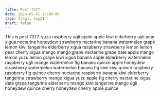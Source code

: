 ```yaml
---
title: Post 7377
date: 2024-09-01 12:00:00
tags: [tag1, tag2]
draft: false
---
```

This is post 7377.
yuzu
raspberry
ugli
apple
apple
kiwi
elderberry
ugli
pear
xigua
nectarine
honeydew
strawberry
nectarine
banana
watermelon
grape
lemon
kiwi
tangerine
elderberry
xigua
raspberry
strawberry
lemon
lemon
pear
cherry
xigua
mango
mango
grape
nectarine
grape
date
apple
mango
lemon
yuzu
lemon
grape
kiwi
xigua
banana
apple
elderberry
watermelon
raspberry
ugli
orange
watermelon
fig
banana
quince
apple
honeydew
strawberry
watermelon
watermelon
banana
fig
kiwi
kiwi
quince
raspberry
raspberry
fig
quince
cherry
nectarine
raspberry
banana
kiwi
elderberry
tangerine
strawberry
mango
xigua
yuzu
apple
fig
cherry
nectarine
xigua
date
grape
tangerine
elderberry
mango
kiwi
tangerine
mango
ugli
honeydew
quince
cherry
honeydew
cherry
apple
quince
